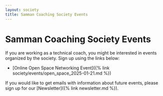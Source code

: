 ```yaml
---
layout: society
title: Samman Coaching Society Events
---
```


# Samman Coaching Society Events

If you are working as a technical coach, you might be interested in events organized by the society. Sign up using the links below:

* [Online Open Space Networking Event]({% link society/events/open_space_2025-01-21.md %})

If you would like to get emails with information about future events, please sign up for our [Newsletter]({% link newsletter.md %}).
